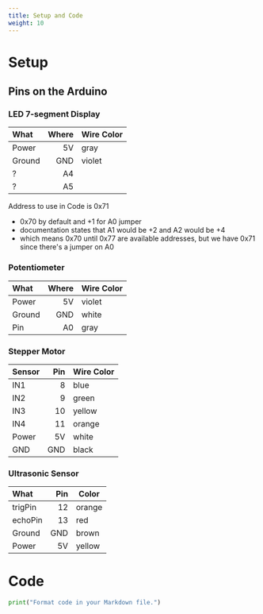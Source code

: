 ```yaml
---
title: Setup and Code
weight: 10
---
```


# Setup

## Pins on the Arduino

### LED 7-segment Display

| What   | Where | Wire Color |
| :----- | ----: | ---------- |
| Power  |    5V | gray       |
| Ground |   GND | violet     |
| ?      |    A4 |            |
| ?      |    A5 |            |

<!-- TODO -->

Address to use in Code is 0x71

- 0x70 by default and +1 for A0 jumper
- documentation states that A1 would be +2 and A2 would be +4
- which means 0x70 until 0x77 are available addresses, but we have 0x71 since there's a jumper on A0

### Potentiometer

| What   | Where | Wire Color |
| :----- | ----: | ---------- |
| Power  |    5V | violet     |
| Ground |   GND | white      |
| Pin    |    A0 | gray       |

### Stepper Motor

| Sensor | Pin | Wire Color |
| :----- | --: | ---------- |
| IN1    |   8 | blue       |
| IN2    |   9 | green      |
| IN3    |  10 | yellow     |
| IN4    |  11 | orange     |
| Power  |  5V | white      |
| GND    | GND | black      |

### Ultrasonic Sensor

| What    | Pin | Color  |
| :------ | --: | ------ |
| trigPin |  12 | orange |
| echoPin |  13 | red    |
| Ground  | GND | brown  |
| Power   |  5V | yellow |

# Code

```python
print("Format code in your Markdown file.")
```
